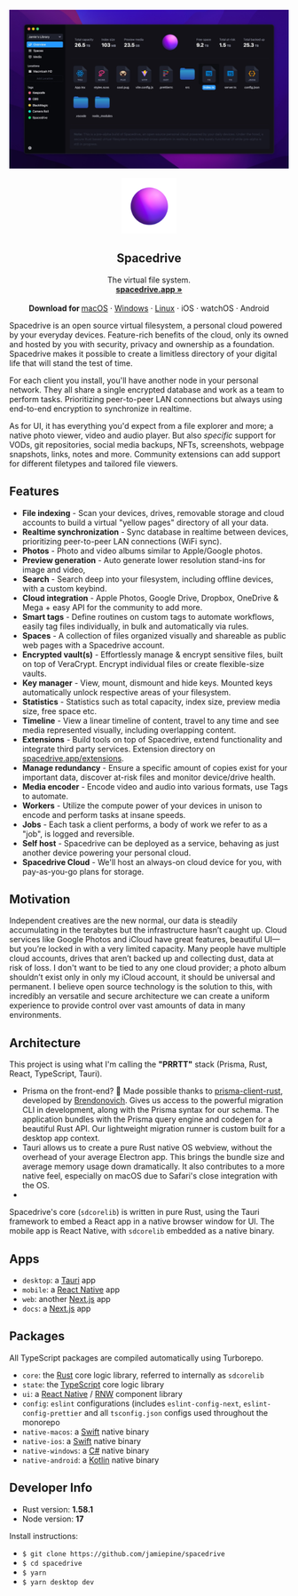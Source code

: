 <p align="center">
  <a href="#">
    <img src="./apps/desktop/src/assets/images/spacedrive_screenshot_2.jpg" alt="Logo">
    
  </a>
  <p align="center">
   <img width="100" height="100" src="./apps/desktop/src/assets/images/spacedrive_logo.png" alt="Logo">
  </p>
  <h2 align="center">Spacedrive</h2>
  <p align="center">
    The virtual file system.
    <br />
    <a href="https://spacedrive.co"><strong>spacedrive.app »</strong></a>
    <br />
    <br />
    <b>Download for </b>
    <a href="">macOS</a>
    ·
    <a href="">Windows</a>
    ·
    <a href="">Linux</a>
    ·
    iOS
    ·
    watchOS
    ·
    Android

  </p>
</p>


Spacedrive is an open source virtual filesystem, a personal cloud powered by your everyday devices. Feature-rich benefits of the cloud, only its owned and hosted by you with security, privacy and ownership as a foundation. Spacedrive makes it possible to create a limitless directory of your digital life that will stand the test of time.

For each client you install, you'll have another node in your personal network. They all share a single encrypted database and work as a team to perform tasks. Prioritizing peer-to-peer LAN connections but always using end-to-end encryption to synchronize in realtime.

As for UI, it has everything you'd expect from a file explorer and more; a native photo viewer, video and audio player. But also *specific* support for VODs, git repositories, social media backups, NFTs, screenshots, webpage snapshots, links, notes and more. Community extensions can add support for different filetypes and tailored file viewers.

## Features
- **File indexing** - Scan your devices, drives, removable storage and cloud accounts to build a virtual "yellow pages" directory of all your data.
- **Realtime synchronization** - Sync database in realtime between devices, prioritizing peer-to-peer LAN connections (WiFi sync).
- **Photos** - Photo and video albums similar to Apple/Google photos.
- **Preview generation** - Auto generate lower resolution stand-ins for image and video, 
- **Search** - Search deep into your filesystem, including offline devices, with a custom keybind.
- **Cloud integration** - Apple Photos, Google Drive, Dropbox, OneDrive & Mega + easy API for the community to add more.
- **Smart tags** - Define routines on custom tags to automate workflows, easily tag files individually, in bulk and automatically via rules.
- **Spaces** - A collection of files organized visually and shareable as public web pages with a Spacedrive account.
- **Encrypted vault(s)** - Effortlessly manage & encrypt sensitive files, built on top of VeraCrypt. Encrypt individual files or create flexible-size vaults.
- **Key manager** - View, mount, dismount and hide keys. Mounted keys automatically unlock respective areas of your filesystem.
- **Statistics** - Statistics such as total capacity, index size, preview media size, free space etc.
- **Timeline** - View a linear timeline of content, travel to any time and see media represented visually, including overlapping content.
- **Extensions** - Build tools on top of Spacedrive, extend functionality and integrate third party services. Extension directory on [spacedrive.app/extensions](#).
- **Manage redundancy** - Ensure a specific amount of copies exist for your important data, discover at-risk files and monitor device/drive health.
- **Media encoder** - Encode video and audio into various formats, use Tags to automate.
- **Workers** - Utilize the compute power of your devices in unison to encode and perform tasks at insane speeds.
- **Jobs** - Each task a client performs, a body of work we refer to as a "job", is logged and reversible.
- **Self host** - Spacedrive can be deployed as a service, behaving as just another device powering your personal cloud.
- **Spacedrive Cloud** - We'll host an always-on cloud device for you, with pay-as-you-go plans for storage.

## Motivation
Independent creatives are the new normal, our data is steadily accumulating in the terabytes but the infrastructure hasn’t caught up. Cloud services like Google Photos and iCloud have great features, beautiful UI—but you’re locked in with a very limited capacity. Many people have multiple cloud accounts, drives that aren’t backed up and collecting dust, data at risk of loss. I don't want to be tied to any one cloud provider; a photo album shouldn’t exist only in only my iCloud account, it should be universal and permanent. I believe open source technology is the solution to this, with incredibly an versatile and secure architecture we can create a uniform experience to provide control over vast amounts of data in many environments. 

<!-- With a cultural boom of independent creatives there is a lack of tools to support the ever increasing amount of data accumulated. Cloud services have great features, but require your content to be *in* the cloud to benefit from them. For most creators a 50GB OBS recording is just not convenient to upload. 

I believe, in the advent of web3, we need to control and own our own data portfolios, not cloud companies. One uniform way to track, organize, back-up, share, encrypt and view an unlimited amount of data, not locking into a single provider and living within their limits.  -->

## Architecture
This project is using what I'm calling the **"PRRTT"** stack (Prisma, Rust, React, TypeScript, Tauri). 
- Prisma on the front-end? 🤯 Made possible thanks to [prisma-client-rust](), developed by [Brendonovich](). Gives us access to the powerful migration CLI in development, along with the Prisma syntax for our schema. The application bundles with the Prisma query engine and codegen for a beautiful Rust API. Our lightweight migration runner is custom built for a desktop app context.
- Tauri allows us to create a pure Rust native OS webview, without the overhead of your average Electron app. This brings the bundle size and average memory usage down dramatically. It also contributes to a more native feel, especially on macOS due to Safari's close integration with the OS. 
- 

Spacedrive's core (`sdcorelib`) is written in pure Rust, using the Tauri framework to embed a React app in a native browser window for UI. The mobile app is React Native, with `sdcorelib` embedded as a native binary. 

## Apps
- `desktop`: a [Tauri](https://nextjs.org) app
- `mobile`: a [React Native](https://nextjs.org) app
- `web`: another [Next.js](https://nextjs.org) app
- `docs`: a [Next.js](https://nextjs.org) app
  
## Packages
All TypeScript packages are compiled automatically using Turborepo.
- `core`: the [Rust]() core logic library, referred to internally as `sdcorelib`
- `state`: the [TypeScript]() core logic library
- `ui`: a [React Native]() / [RNW]() component library
- `config`: `eslint` configurations (includes `eslint-config-next`, `eslint-config-prettier` and all `tsconfig.json` configs used throughout the monorepo
- `native-macos`: a [Swift]() native binary
- `native-ios`: a [Swift]() native binary
- `native-windows`: a [C#]() native binary
- `native-android`: a [Kotlin]() native binary


## Developer Info

- Rust version: **1.58.1**
- Node version: **17**

Install instructions: 
- `$ git clone https://github.com/jamiepine/spacedrive`
- `$ cd spacedrive`
- `$ yarn`
- `$ yarn desktop dev`
